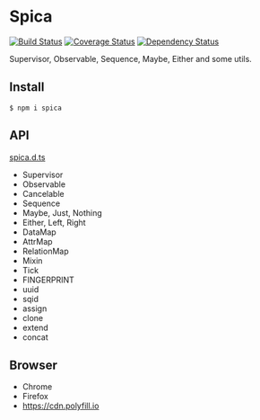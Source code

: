 # Spica

[![Build Status](https://travis-ci.org/falsandtru/spica.svg?branch=master)](https://travis-ci.org/falsandtru/spica)
[![Coverage Status](https://coveralls.io/repos/falsandtru/spica/badge.svg?branch=master&service=github)](https://coveralls.io/github/falsandtru/spica?branch=master)
[![Dependency Status](https://gemnasium.com/falsandtru/spica.svg)](https://gemnasium.com/falsandtru/spica)

Supervisor, Observable, Sequence, Maybe, Either and some utils.

## Install

```
$ npm i spica
```

## API

[spica.d.ts](typings/spica.d.ts)

- Supervisor
- Observable
- Cancelable
- Sequence
- Maybe, Just, Nothing
- Either, Left, Right
- DataMap
- AttrMap
- RelationMap
- Mixin
- Tick
- FINGERPRINT
- uuid
- sqid
- assign
- clone
- extend
- concat

## Browser

- Chrome
- Firefox
- https://cdn.polyfill.io
